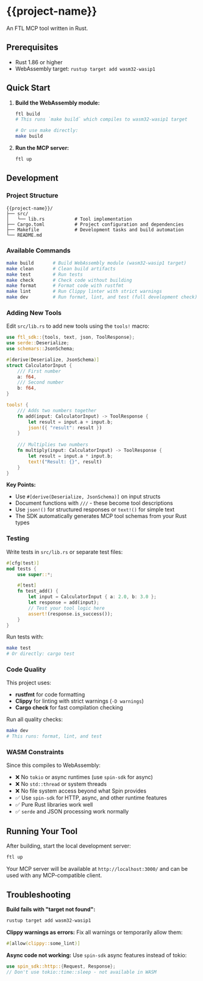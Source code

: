 # {{project-name}}

An FTL MCP tool written in Rust.

## Prerequisites

- Rust 1.86 or higher
- WebAssembly target: `rustup target add wasm32-wasip1`

## Quick Start

1. **Build the WebAssembly module:**
   ```bash
   ftl build
   # This runs `make build` which compiles to wasm32-wasip1 target
   
   # Or use make directly:
   make build
   ```

2. **Run the MCP server:**
   ```bash
   ftl up
   ```

## Development

### Project Structure

```
{{project-name}}/
├── src/
│   └── lib.rs           # Tool implementation
├── Cargo.toml           # Project configuration and dependencies
├── Makefile             # Development tasks and build automation
└── README.md
```

### Available Commands

```bash
make build       # Build WebAssembly module (wasm32-wasip1 target)
make clean       # Clean build artifacts
make test        # Run tests
make check       # Check code without building
make format      # Format code with rustfmt
make lint        # Run Clippy linter with strict warnings
make dev         # Run format, lint, and test (full development check)
```

### Adding New Tools

Edit `src/lib.rs` to add new tools using the `tools!` macro:

```rust
use ftl_sdk::{tools, text, json, ToolResponse};
use serde::Deserialize;
use schemars::JsonSchema;

#[derive(Deserialize, JsonSchema)]
struct CalculatorInput {
    /// First number
    a: f64,
    /// Second number
    b: f64,
}

tools! {
    /// Adds two numbers together
    fn add(input: CalculatorInput) -> ToolResponse {
        let result = input.a + input.b;
        json!({ "result": result })
    }
    
    /// Multiplies two numbers
    fn multiply(input: CalculatorInput) -> ToolResponse {
        let result = input.a * input.b;
        text!("Result: {}", result)
    }
}
```

**Key Points:**
- Use `#[derive(Deserialize, JsonSchema)]` on input structs
- Document functions with `///` - these become tool descriptions
- Use `json!()` for structured responses or `text!()` for simple text
- The SDK automatically generates MCP tool schemas from your Rust types

### Testing

Write tests in `src/lib.rs` or separate test files:

```rust
#[cfg(test)]
mod tests {
    use super::*;

    #[test]
    fn test_add() {
        let input = CalculatorInput { a: 2.0, b: 3.0 };
        let response = add(input);
        // Test your tool logic here
        assert!(response.is_success());
    }
}
```

Run tests with:
```bash
make test
# Or directly: cargo test
```

### Code Quality

This project uses:
- **rustfmt** for code formatting
- **Clippy** for linting with strict warnings (`-D warnings`)
- **Cargo check** for fast compilation checking

Run all quality checks:
```bash
make dev
# This runs: format, lint, and test
```

### WASM Constraints

Since this compiles to WebAssembly:
- ❌ No `tokio` or async runtimes (use `spin-sdk` for async)
- ❌ No `std::thread` or system threads
- ❌ No file system access beyond what Spin provides
- ✅ Use `spin-sdk` for HTTP, async, and other runtime features
- ✅ Pure Rust libraries work well
- ✅ `serde` and JSON processing work normally

## Running Your Tool

After building, start the local development server:

```bash
ftl up
```

Your MCP server will be available at `http://localhost:3000/` and can be used with any MCP-compatible client.

## Troubleshooting

**Build fails with "target not found":**
```bash
rustup target add wasm32-wasip1
```

**Clippy warnings as errors:**
Fix all warnings or temporarily allow them:
```rust
#[allow(clippy::some_lint)]
```

**Async code not working:**
Use `spin-sdk` async features instead of tokio:
```rust
use spin_sdk::http::{Request, Response};
// Don't use tokio::time::sleep - not available in WASM
```